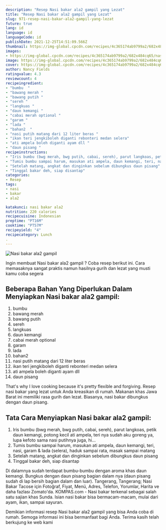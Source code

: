 ```yaml
---
description: "Resep Nasi bakar ala2 gampil yang Lezat"
title: "Resep Nasi bakar ala2 gampil yang Lezat"
slug: 971-resep-nasi-bakar-ala2-gampil-yang-lezat
future: true
lang: id
language: id
languageCode: id
publishDate: 2021-12-25T14:51:09.566Z 
thumbnail: https://img-global.cpcdn.com/recipes/4c365174ab9799a2/682x484cq65/nasi-bakar-ala2-gampil-foto-resep-utama.png
images:
- https://img-global.cpcdn.com/recipes/4c365174ab9799a2/682x484cq65/nasi-bakar-ala2-gampil-foto-resep-utama.png
image: https://img-global.cpcdn.com/recipes/4c365174ab9799a2/682x484cq65/nasi-bakar-ala2-gampil-foto-resep-utama.png
cover: https://img-global.cpcdn.com/recipes/4c365174ab9799a2/682x484cq65/nasi-bakar-ala2-gampil-foto-resep-utama.png
author: Nancy Fields
ratingvalue: 4.3
reviewcount: 4
recipeingredient:
- "bumbu  "
- "bawang merah "
- "bawang putih "
- "sereh "
- "langkuas "
- "daun kemangi "
- "cabai merah optional "
- "garam "
- "lada "
- "bahan2  "
- "nasi putih matang dari 12 liter beras "
- "ikan teri jengkiboleh diganti rebonteri medan selera"
- "ati ampela boleh diganti ayam dll "
- "daun pisang "
recipeinstructions:
- "Iris bumbu (bwg merah, bwg putih, cabai, sereh), parut langkoas, petik daun kemangi, potong kecil ati ampela, teri nya sudah aku goreng ya, lupa kefoto sama nasi putihnya juga, hi..."
- "Tumis bumbu sampai harum, masukan ati ampela, daun kemangi, teri, nasi, garam &amp; lada (selera), haduk sampai rata, masak sampai matang"
- "Setelah matang, angkat dan dinginkan sebelum dibungkus daun pisang"
- "Tinggal bakar deh, siap disantap"
categories:
- Resep
tags:
- nasi
- bakar
- ala2

katakunci: nasi bakar ala2 
nutrition: 220 calories
recipecuisine: Indonesian
preptime: "PT16M"
cooktime: "PT57M"
recipeyield: "4"
recipecategory: Lunch
. 
---
```



![Nasi bakar ala2 gampil](https://img-global.cpcdn.com/recipes/4c365174ab9799a2/682x484cq65/nasi-bakar-ala2-gampil-foto-resep-utama.png)

Ingin membuat Nasi bakar ala2 gampil ? Coba resep berikut ini. Cara memasaknya sangat praktis namun hasilnya gurih dan lezat yang musti kamu coba segera

<!--inarticleads1-->

## Beberapa Bahan Yang Diperlukan Dalam Menyiapkan Nasi bakar ala2 gampil:

1. bumbu  
1. bawang merah 
1. bawang putih 
1. sereh 
1. langkuas 
1. daun kemangi 
1. cabai merah optional 
1. garam 
1. lada 
1. bahan2  
1. nasi putih matang dari 12 liter beras 
1. ikan teri jengkiboleh diganti rebonteri medan selera
1. ati ampela boleh diganti ayam dll 
1. daun pisang 

That&#39;s why I love cooking because it&#39;s pretty flexible and forgiving. Resep nasi bakar yang lezat untuk Anda kreasikan di rumah. Makanan khas Jawa Barat ini memiliki rasa gurih dan lezat. Biasanya, nasi bakar dibungkus dengan daun pisang. 

<!--inarticleads2-->

## Tata Cara Menyiapkan Nasi bakar ala2 gampil:

1. Iris bumbu (bwg merah, bwg putih, cabai, sereh), parut langkoas, petik daun kemangi, potong kecil ati ampela, teri nya sudah aku goreng ya, lupa kefoto sama nasi putihnya juga, hi...
1. Tumis bumbu sampai harum, masukan ati ampela, daun kemangi, teri, nasi, garam &amp; lada (selera), haduk sampai rata, masak sampai matang
1. Setelah matang, angkat dan dinginkan sebelum dibungkus daun pisang
1. Tinggal bakar deh, siap disantap


Di dalamnya sudah terdapat bumbu-bumbu dengan aroma khas daun kemangi. Bungkus dengan daun pisang bagian dalam nya (daun pisang sudah di lap bersih bagian dalam dan luar). Tangerang, Tangerang; Nasi Bakar Tacose için Fotoğraf, Fiyat, Menü, Adres, Telefon, Yorumlar, Harita ve daha fazlası Zomato&#39;da. KOMPAS.com - Nasi bakar terkenal sebagai salah satu sajian khas Sunda. Isian nasi bakar bisa bermacam-macam, mulai dari ayam, ikan, sampai sayuran. 

Demikian informasi  resep Nasi bakar ala2 gampil   yang bisa Anda coba di rumah. Semoga informasi ini bisa bermanfaat bagi Anda. Terima kasih telah berkujung ke web kami
